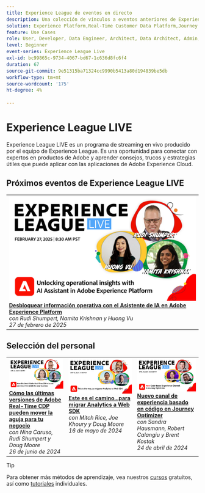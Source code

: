 ```yaml
---
title: Experience League de eventos en directo
description: Una colección de vínculos a eventos anteriores de Experience League LIVE
solution: Experience Platform,Real-Time Customer Data Platform,Journey Optimizer,Experience Manager,Target,Audience Manager,Analytics
feature: Use Cases
role: User, Developer, Data Engineer, Architect, Data Architect, Admin, Leader
level: Beginner
event-series: Experience League Live
exl-id: bc99865c-9734-4067-bd67-1c636d8fc6f4
duration: 67
source-git-commit: 9e51315ba71324cc9990b5413a80d194839be5db
workflow-type: tm+mt
source-wordcount: '175'
ht-degree: 4%

---
```


# Experience League LIVE

Experience League LIVE es un programa de streaming en vivo producido por el equipo de Experience League.  Es una oportunidad para conectar con expertos en productos de Adobe y aprender consejos, trucos y estrategias útiles que puede aplicar con las aplicaciones de Adobe Experience Cloud.

<div id="upcoming-events">

## Próximos eventos de Experience League LIVE

<table>
<tr>
<td style="vertical-align: top;"><a href="episodes/exl-live-episode-02-27-25.md">
      <img alt="Experience League LIVE 27 de febrero" src="episodes/assets/WebBanner-02-27-25.jpg">
    </a>
    <div>
      <a href="episodes/exl-live-episode-02-27-25.md">
        <strong>Desbloquear información operativa con el Asistente de IA en Adobe Experience Platform</strong>
      </a>
      <br/><em>con Rudi Shumpert, Namita Krishnan y Huong Vu</em>
      <br/><em>27 de febrero de 2025</em>
    </div>
  </td>
</tr>
</table>

</div>

<div id="recs-overview-body-1"></div>
<div id="recs-overview-body-2"></div>
<div id="recs-overview-body-3"></div>
<div id="recs-overview-body-4"></div>
<div id="recs-overview-body-5"></div>
<div id="recs-overview-body-6"></div>

<div id="past-events">


</div>

## Selección del personal

<table style="max-width: 1214px;">

<tr>
  <td style="vertical-align: top;"><a href="episodes/exl-live-episode-06-26-24.md">
      <img alt="Experience League LIVE 21 de abril" src="episodes/assets/WebBanner-June26-2024.jpg">
    </a>
    <div>
      <a href="episodes/exl-live-episode-06-26-24.md">
        <strong>Cómo las últimas versiones de Adobe Real-Time CDP pueden mover la aguja para tu negocio</strong>
      </a>
      <br/><em>con Nina Caruso, Rudi Shumpert y Doug Moore</em>
      <br/><em>26 de junio de 2024</em>
    </div>
  </td>

<td style="vertical-align: top;">
    <a href="episodes/exl-live-episode-05-16-24.md">
      <img alt="Experience League LIVE ep8" src="episodes/assets/WebBanner-May16-2024.jpg">
    </a>
    <div>
      <a href="episodes/exl-live-episode-05-16-24.md"><strong>Este es el camino...para migrar Analytics a Web SDK</strong></a>
      <br/><em>con Mitch Rice, Joe Khoury y Doug Moore</em>
      <br/><em>16 de mayo de 2024</em>
    </div>
  </td>

<td style="vertical-align: top;">
    <a href="episodes/exl-live-episode-05-26-22.md">
      <img alt="Experience League LIVE 26 de mayo" src="episodes/assets/WebBanner-Apr24-2024.jpg">
    </a>
    <div>
      <a href="episodes/exl-live-episode-04-24-24.md">
        <strong>Nuevo canal de experiencia basado en código en Journey Optimizer</strong>
      </a>
      <br/><em>con Sandra Hausmann, Robert Calangiu y Brent Kostak</em>
      <br/><em>24 de abril de 2024</em>
    </div>
  </td>
  </tr>

</table>


>[!TIP]
>
>Para obtener más métodos de aprendizaje, vea nuestros [cursos](https://experienceleague.adobe.com/?lang=es#dashboard/learning) gratuitos, así como [tutoriales](https://experienceleague.adobe.com/docs/home-tutorials.html?lang=es) individuales.

